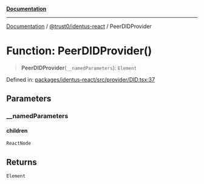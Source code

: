 [**Documentation**](../../../README.md)

***

[Documentation](../../../README.md) / [@trust0/identus-react](../README.md) / PeerDIDProvider

# Function: PeerDIDProvider()

> **PeerDIDProvider**(`__namedParameters`): `Element`

Defined in: [packages/identus-react/src/provider/DID.tsx:37](https://github.com/trust0-project/identus/blob/f4c5ad73fe8f38584285c5a8909e20cab5522a16/packages/identus-react/src/provider/DID.tsx#L37)

## Parameters

### \_\_namedParameters

#### children

`ReactNode`

## Returns

`Element`
